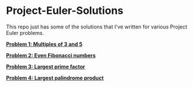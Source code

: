 
# Project-Euler-Solutions

This repo just has some of the solutions that I've written for various Project Euler problems.

[**Problem 1: Multiples of 3 and 5**](https://github.com/ttlgeek/Project-Euler-Solutions/blob/master/Problem%201%20-%20Multiples%20of%203%20and%205.py)

[**Problem 2: Even Fibonacci numbers**](https://github.com/ttlgeek/Project-Euler-Solutions/blob/master/Problem%202%20-%20Even%20Fibonacci%20numbers.py)

[**Problem 3: Largest prime factor**](https://github.com/ttlgeek/Project-Euler-Solutions/blob/master/Problem%203%20-%20Largest%20prime%20factor.py)

[**Problem 4: Largest palindrome product**](https://github.com/ttlgeek/Project-Euler-Solutions/blob/master/Problem%204%20-%20Largest%20palindrome%20product.py)
